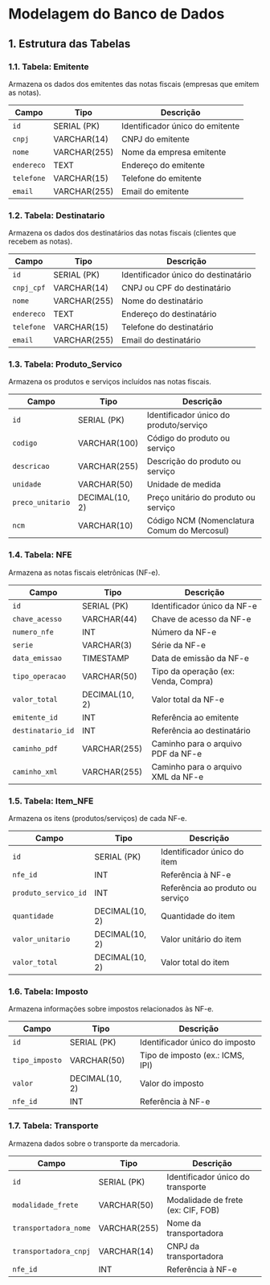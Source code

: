 # Modelagem do Banco de Dados

## 1. Estrutura das Tabelas

### 1.1. Tabela: Emitente
Armazena os dados dos emitentes das notas fiscais (empresas que emitem as notas).

| Campo         | Tipo          | Descrição                            |
|---------------|---------------|--------------------------------------|
| `id`          | SERIAL (PK)    | Identificador único do emitente       |
| `cnpj`        | VARCHAR(14)    | CNPJ do emitente                      |
| `nome`        | VARCHAR(255)   | Nome da empresa emitente              |
| `endereco`    | TEXT           | Endereço do emitente                  |
| `telefone`    | VARCHAR(15)    | Telefone do emitente                  |
| `email`       | VARCHAR(255)   | Email do emitente                     |

### 1.2. Tabela: Destinatario
Armazena os dados dos destinatários das notas fiscais (clientes que recebem as notas).

| Campo         | Tipo          | Descrição                            |
|---------------|---------------|--------------------------------------|
| `id`          | SERIAL (PK)    | Identificador único do destinatário   |
| `cnpj_cpf`    | VARCHAR(14)    | CNPJ ou CPF do destinatário           |
| `nome`        | VARCHAR(255)   | Nome do destinatário                 |
| `endereco`    | TEXT           | Endereço do destinatário             |
| `telefone`    | VARCHAR(15)    | Telefone do destinatário             |
| `email`       | VARCHAR(255)   | Email do destinatário                |

### 1.3. Tabela: Produto_Servico
Armazena os produtos e serviços incluídos nas notas fiscais.

| Campo              | Tipo          | Descrição                             |
|--------------------|---------------|---------------------------------------|
| `id`               | SERIAL (PK)    | Identificador único do produto/serviço|
| `codigo`           | VARCHAR(100)   | Código do produto ou serviço          |
| `descricao`        | VARCHAR(255)   | Descrição do produto ou serviço       |
| `unidade`          | VARCHAR(50)    | Unidade de medida                     |
| `preco_unitario`   | DECIMAL(10, 2) | Preço unitário do produto ou serviço  |
| `ncm`              | VARCHAR(10)    | Código NCM (Nomenclatura Comum do Mercosul) |

### 1.4. Tabela: NFE
Armazena as notas fiscais eletrônicas (NF-e).

| Campo               | Tipo          | Descrição                                |
|---------------------|---------------|------------------------------------------|
| `id`                | SERIAL (PK)    | Identificador único da NF-e              |
| `chave_acesso`      | VARCHAR(44)    | Chave de acesso da NF-e                  |
| `numero_nfe`        | INT            | Número da NF-e                           |
| `serie`             | VARCHAR(3)     | Série da NF-e                            |
| `data_emissao`      | TIMESTAMP      | Data de emissão da NF-e                  |
| `tipo_operacao`     | VARCHAR(50)    | Tipo da operação (ex: Venda, Compra)     |
| `valor_total`       | DECIMAL(10, 2) | Valor total da NF-e                      |
| `emitente_id`       | INT            | Referência ao emitente                   |
| `destinatario_id`   | INT            | Referência ao destinatário               |
| `caminho_pdf`       | VARCHAR(255)   | Caminho para o arquivo PDF da NF-e       |
| `caminho_xml`       | VARCHAR(255)   | Caminho para o arquivo XML da NF-e       |

### 1.5. Tabela: Item_NFE
Armazena os itens (produtos/serviços) de cada NF-e.

| Campo                  | Tipo          | Descrição                                |
|------------------------|---------------|------------------------------------------|
| `id`                   | SERIAL (PK)    | Identificador único do item              |
| `nfe_id`               | INT            | Referência à NF-e                       |
| `produto_servico_id`   | INT            | Referência ao produto ou serviço         |
| `quantidade`           | DECIMAL(10, 2) | Quantidade do item                       |
| `valor_unitario`       | DECIMAL(10, 2) | Valor unitário do item                   |
| `valor_total`          | DECIMAL(10, 2) | Valor total do item                      |

### 1.6. Tabela: Imposto
Armazena informações sobre impostos relacionados às NF-e.

| Campo              | Tipo          | Descrição                                |
|--------------------|---------------|------------------------------------------|
| `id`               | SERIAL (PK)    | Identificador único do imposto           |
| `tipo_imposto`     | VARCHAR(50)    | Tipo de imposto (ex.: ICMS, IPI)         |
| `valor`            | DECIMAL(10, 2) | Valor do imposto                         |
| `nfe_id`           | INT            | Referência à NF-e                       |

### 1.7. Tabela: Transporte
Armazena dados sobre o transporte da mercadoria.

| Campo                | Tipo          | Descrição                                |
|----------------------|---------------|------------------------------------------|
| `id`                 | SERIAL (PK)    | Identificador único do transporte        |
| `modalidade_frete`   | VARCHAR(50)    | Modalidade de frete (ex: CIF, FOB)       |
| `transportadora_nome`| VARCHAR(255)   | Nome da transportadora                   |
| `transportadora_cnpj`| VARCHAR(14)    | CNPJ da transportadora                   |
| `nfe_id`             | INT            | Referência à NF-e                       |
